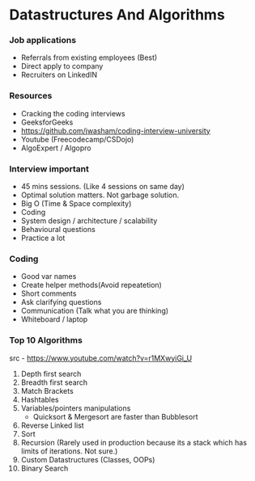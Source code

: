 # Datastructures And Algorithms

### Job applications

- Referrals from existing employees (Best)
- Direct apply to company
- Recruiters on LinkedIN

### Resources

- Cracking the coding interviews
- GeeksforGeeks
- https://github.com/jwasham/coding-interview-university
- Youtube (Freecodecamp/CSDojo)
- AlgoExpert / Algopro

### Interview important

- 45 mins sessions. (Like 4 sessions on same day)
- Optimal solution matters. Not garbage solution.
- Big O (Time & Space complexity)
- Coding
- System design / architecture / scalability
- Behavioural questions
- Practice a lot

### Coding

- Good var names
- Create helper methods(Avoid repeatetion)
- Short comments
- Ask clarifying questions
- Communication (Talk what you are thinking)
- Whiteboard / laptop

### Top 10 Algorithms

src - https://www.youtube.com/watch?v=r1MXwyiGi_U

1. Depth first search
2. Breadth first search
3. Match Brackets
4. Hashtables
5. Variables/pointers manipulations
   - Quicksort & Mergesort are faster than Bubblesort
6. Reverse Linked list
7. Sort
8. Recursion (Rarely used in production because its a stack which has limits of iterations. Not sure.)
9. Custom Datastructures (Classes, OOPs)
10. Binary Search
